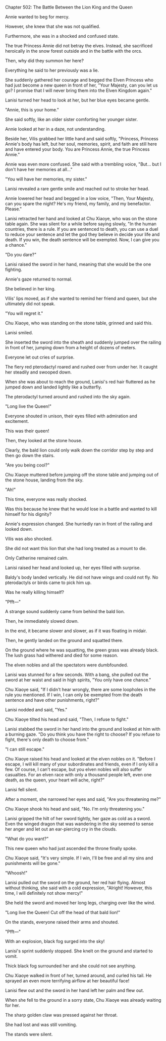 Chapter 502: The Battle Between the Lion King and the Queen

Annie wanted to beg for mercy.

However, she knew that she was not qualified.

Furthermore, she was in a shocked and confused state.

The true Princess Annie did not betray the elves. Instead, she sacrificed heroically in the snow forest outside and in the battle with the orcs.

Then, why did they summon her here?

Everything he said to her previously was a lie.

She suddenly gathered her courage and begged the Elven Princess who had just become a new queen in front of her, "Your Majesty, can you let us go? I promise that I will never bring them into the Elven Kingdom again."

Lanisi turned her head to look at her, but her blue eyes became gentle.

"Annie, this is your home."

She said softly, like an older sister comforting her younger sister.

Annie looked at her in a daze, not understanding.

Beside her, Vilis grabbed her little hand and said softly, "Princess, Princess Annie's body has left, but her soul, memories, spirit, and faith are still here and have entered your body. You are Princess Annie, the true Princess Annie."

Annie was even more confused. She said with a trembling voice, "But… but I don't have her memories at all…"

"You will have her memories, my sister."

Lanisi revealed a rare gentle smile and reached out to stroke her head.

Annie lowered her head and begged in a low voice, "Then, Your Majesty, can you spare the night? He's my friend, my family, and my benefactor. Please."

Lanisi retracted her hand and looked at Chu Xiaoye, who was on the stone table again. She was silent for a while before saying slowly, "In the human countries, there is a rule. If you are sentenced to death, you can use a duel to reduce your sentence and let the god they believe in decide your life and death. If you win, the death sentence will be exempted. Now, I can give you a chance."

"Do you dare?"

Lanisi raised the sword in her hand, meaning that she would be the one fighting.

Annie's gaze returned to normal.

She believed in her king.

Vilis' lips moved, as if she wanted to remind her friend and queen, but she ultimately did not speak.

"You will regret it."

Chu Xiaoye, who was standing on the stone table, grinned and said this.

Lanisi smiled.

She inserted the sword into the sheath and suddenly jumped over the railing in front of her, jumping down from a height of dozens of meters.

Everyone let out cries of surprise.

The fiery red pterodactyl roared and rushed over from under her. It caught her steadily and swooped down.

When she was about to reach the ground, Lanisi's red hair fluttered as he jumped down and landed lightly like a butterfly.

The pterodactyl turned around and rushed into the sky again.

"Long live the Queen\!"

Everyone shouted in unison, their eyes filled with admiration and excitement.

This was their queen\!

Then, they looked at the stone house.

Clearly, the bald lion could only walk down the corridor step by step and then go down the stairs.

"Are you being cool?"

Chu Xiaoye muttered before jumping off the stone table and jumping out of the stone house, landing from the sky.

"Ah\!"

This time, everyone was really shocked.

Was this because he knew that he would lose in a battle and wanted to kill himself for his dignity?

Annie's expression changed. She hurriedly ran in front of the railing and looked down.

Vilis was also shocked.

She did not want this lion that she had long treated as a mount to die.

Only Catherine remained calm.

Lanisi raised her head and looked up, her eyes filled with surprise.

Baldy's body landed vertically. He did not have wings and could not fly. No pterodactyls or birds came to pick him up.

Was he really killing himself?

"Pfft—"

A strange sound suddenly came from behind the bald lion.

Then, he immediately slowed down.

In the end, it became slower and slower, as if it was floating in midair.

Then, he gently landed on the ground and squatted there.

On the ground where he was squatting, the green grass was already black. The lush grass had withered and died for some reason.

The elven nobles and all the spectators were dumbfounded.

Lanisi was stunned for a few seconds. With a bang, she pulled out the sword at her waist and said in high spirits, "You only have one chance."

Chu Xiaoye said, "If I didn't hear wrongly, there are some loopholes in the rule you mentioned. If I win, I can only be exempted from the death sentence and have other punishments, right?"

Lanisi nodded and said, "Yes."

Chu Xiaoye tilted his head and said, "Then, I refuse to fight."

Lanisi stabbed the sword in her hand into the ground and looked at him with a burning gaze. "Do you think you have the right to choose? If you refuse to fight, there's only death to choose from."

"I can still escape."

Chu Xiaoye raised his head and looked at the elven nobles on it. "Before I escape, I will kill many of your subordinates and friends, even if I only kill a few. Of course, I can't escape, but you elven nobles will also suffer casualties. For an elven race with only a thousand people left, even one death, as the queen, your heart will ache, right?"

Lanisi fell silent.

After a moment, she narrowed her eyes and said, "Are you threatening me?"

Chu Xiaoye shook his head and said, "No. I'm only threatening you."

Lanisi gripped the hilt of her sword tightly, her gaze as cold as a sword. Even the winged dragon that was wandering in the sky seemed to sense her anger and let out an ear-piercing cry in the clouds.

"What do you want?"

This new queen who had just ascended the throne finally spoke.

Chu Xiaoye said, "It's very simple. If I win, I'll be free and all my sins and punishments will be gone."

"Whoosh\!"

Lanisi pulled out the sword on the ground, her red hair flying. Almost without thinking, she said with a cold expression, "Alright\! However, this time, I will definitely not show mercy\!"

She held the sword and moved her long legs, charging over like the wind.

"Long live the Queen\! Cut off the head of that bald lion\!"

On the stands, everyone raised their arms and shouted.

"Pfft—"

With an explosion, black fog surged into the sky\!

Lanisi's sprint suddenly stopped. She knelt on the ground and started to vomit.

Thick black fog surrounded her and she could not see anything.

Chu Xiaoye walked in front of her, turned around, and curled his tail. He sprayed an even more terrifying airflow at her beautiful face\!

Lanisi flew out and the sword in her hand left her palm and flew out.

When she fell to the ground in a sorry state, Chu Xiaoye was already waiting for her.

The sharp golden claw was pressed against her throat.

She had lost and was still vomiting.

The stands were silent.